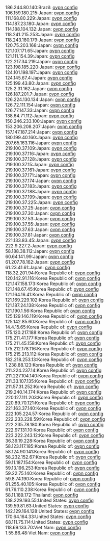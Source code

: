 186.244.80.140:Brazil: [ovpn config](vpn/186_244_80_140.ovpn)  
106.159.180.215:Japan: [ovpn config](vpn/106_159_180_215.ovpn)  
111.168.80.229:Japan: [ovpn config](vpn/111_168_80_229.ovpn)  
114.187.23.180:Japan: [ovpn config](vpn/114_187_23_180.ovpn)  
114.188.104.132:Japan: [ovpn config](vpn/114_188_104_132.ovpn)  
118.241.215.253:Japan: [ovpn config](vpn/118_241_215_253.ovpn)  
118.243.180.179:Japan: [ovpn config](vpn/118_243_180_179.ovpn)  
120.75.203.168:Japan: [ovpn config](vpn/120_75_203_168.ovpn)  
121.107.171.65:Japan: [ovpn config](vpn/121_107_171_65.ovpn)  
121.111.154.39:Japan: [ovpn config](vpn/121_111_154_39.ovpn)  
122.217.34.219:Japan: [ovpn config](vpn/122_217_34_219.ovpn)  
123.198.185.220:Japan: [ovpn config](vpn/123_198_185_220.ovpn)  
124.101.198.197:Japan: [ovpn config](vpn/124_101_198_197.ovpn)  
124.145.67.4:Japan: [ovpn config](vpn/124_145_67_4.ovpn)  
125.199.43.80:Japan: [ovpn config](vpn/125_199_43_80.ovpn)  
125.2.31.162:Japan: [ovpn config](vpn/125_2_31_162.ovpn)  
126.187.201.7:Japan: [ovpn config](vpn/126_187_201_7.ovpn)  
126.224.130.134:Japan: [ovpn config](vpn/126_224_130_134.ovpn)  
126.72.111.154:Japan: [ovpn config](vpn/126_72_111_154.ovpn)  
126.77.147.33:Japan: [ovpn config](vpn/126_77_147_33.ovpn)  
138.64.71.112:Japan: [ovpn config](vpn/138_64_71_112.ovpn)  
150.246.233.100:Japan: [ovpn config](vpn/150_246_233_100.ovpn)  
153.206.208.207:Japan: [ovpn config](vpn/153_206_208_207.ovpn)  
157.147.187.214:Japan: [ovpn config](vpn/157_147_187_214.ovpn)  
180.199.40.160:Japan: [ovpn config](vpn/180_199_40_160.ovpn)  
207.65.163.116:Japan: [ovpn config](vpn/207_65_163_116.ovpn)  
219.100.37.109:Japan: [ovpn config](vpn/219_100_37_109.ovpn)  
219.100.37.116:Japan: [ovpn config](vpn/219_100_37_116.ovpn)  
219.100.37.128:Japan: [ovpn config](vpn/219_100_37_128.ovpn)  
219.100.37.15:Japan: [ovpn config](vpn/219_100_37_15.ovpn)  
219.100.37.161:Japan: [ovpn config](vpn/219_100_37_161.ovpn)  
219.100.37.171:Japan: [ovpn config](vpn/219_100_37_171.ovpn)  
219.100.37.174:Japan: [ovpn config](vpn/219_100_37_174.ovpn)  
219.100.37.183:Japan: [ovpn config](vpn/219_100_37_183.ovpn)  
219.100.37.188:Japan: [ovpn config](vpn/219_100_37_188.ovpn)  
219.100.37.199:Japan: [ovpn config](vpn/219_100_37_199.ovpn)  
219.100.37.225:Japan: [ovpn config](vpn/219_100_37_225.ovpn)  
219.100.37.25:Japan: [ovpn config](vpn/219_100_37_25.ovpn)  
219.100.37.30:Japan: [ovpn config](vpn/219_100_37_30.ovpn)  
219.100.37.53:Japan: [ovpn config](vpn/219_100_37_53.ovpn)  
219.100.37.55:Japan: [ovpn config](vpn/219_100_37_55.ovpn)  
219.100.37.63:Japan: [ovpn config](vpn/219_100_37_63.ovpn)  
219.100.37.81:Japan: [ovpn config](vpn/219_100_37_81.ovpn)  
221.133.83.45:Japan: [ovpn config](vpn/221_133_83_45.ovpn)  
222.9.227.2:Japan: [ovpn config](vpn/222_9_227_2.ovpn)  
58.188.38.112:Japan: [ovpn config](vpn/58_188_38_112.ovpn)  
60.64.141.99:Japan: [ovpn config](vpn/60_64_141_99.ovpn)  
61.207.78.162:Japan: [ovpn config](vpn/61_207_78_162.ovpn)  
61.23.41.61:Japan: [ovpn config](vpn/61_23_41_61.ovpn)  
118.32.201.94:Korea Republic of: [ovpn config](vpn/118_32_201_94.ovpn)  
120.142.91.116:Korea Republic of: [ovpn config](vpn/120_142_91_116.ovpn)  
121.147.158.173:Korea Republic of: [ovpn config](vpn/121_147_158_173.ovpn)  
121.148.67.45:Korea Republic of: [ovpn config](vpn/121_148_67_45.ovpn)  
121.164.16.41:Korea Republic of: [ovpn config](vpn/121_164_16_41.ovpn)  
121.169.229.102:Korea Republic of: [ovpn config](vpn/121_169_229_102.ovpn)  
121.187.24.138:Korea Republic of: [ovpn config](vpn/121_187_24_138.ovpn)  
121.190.1.56:Korea Republic of: [ovpn config](vpn/121_190_1_56.ovpn)  
125.129.146.119:Korea Republic of: [ovpn config](vpn/125_129_146_119.ovpn)  
125.142.85.60:Korea Republic of: [ovpn config](vpn/125_142_85_60.ovpn)  
14.4.15.65:Korea Republic of: [ovpn config](vpn/14_4_15_65.ovpn)  
175.120.217.188:Korea Republic of: [ovpn config](vpn/175_120_217_188.ovpn)  
175.211.41.177:Korea Republic of: [ovpn config](vpn/175_211_41_177.ovpn)  
175.211.45.158:Korea Republic of: [ovpn config](vpn/175_211_45_158.ovpn)  
175.212.178.116:Korea Republic of: [ovpn config](vpn/175_212_178_116.ovpn)  
175.215.213.112:Korea Republic of: [ovpn config](vpn/175_215_213_112.ovpn)  
182.218.253.13:Korea Republic of: [ovpn config](vpn/182_218_253_13.ovpn)  
1.238.88.123:Korea Republic of: [ovpn config](vpn/1_238_88_123.ovpn)  
211.224.237.14:Korea Republic of: [ovpn config](vpn/211_224_237_14.ovpn)  
211.227.104.140:Korea Republic of: [ovpn config](vpn/211_227_104_140.ovpn)  
211.33.107.135:Korea Republic of: [ovpn config](vpn/211_33_107_135.ovpn)  
211.57.31.252:Korea Republic of: [ovpn config](vpn/211_57_31_252.ovpn)  
219.240.14.174:Korea Republic of: [ovpn config](vpn/219_240_14_174.ovpn)  
220.127.111.203:Korea Republic of: [ovpn config](vpn/220_127_111_203.ovpn)  
220.89.70.121:Korea Republic of: [ovpn config](vpn/220_89_70_121.ovpn)  
221.163.37.140:Korea Republic of: [ovpn config](vpn/221_163_37_140.ovpn)  
222.105.224.57:Korea Republic of: [ovpn config](vpn/222_105_224_57.ovpn)  
222.233.228.59:Korea Republic of: [ovpn config](vpn/222_233_228_59.ovpn)  
222.235.78.180:Korea Republic of: [ovpn config](vpn/222_235_78_180.ovpn)  
222.97.131.10:Korea Republic of: [ovpn config](vpn/222_97_131_10.ovpn)  
223.222.243.12:Korea Republic of: [ovpn config](vpn/223_222_243_12.ovpn)  
36.39.19.228:Korea Republic of: [ovpn config](vpn/36_39_19_228.ovpn)  
58.123.117.185:Korea Republic of: [ovpn config](vpn/58_123_117_185.ovpn)  
58.124.90.141:Korea Republic of: [ovpn config](vpn/58_124_90_141.ovpn)  
58.232.152.67:Korea Republic of: [ovpn config](vpn/58_232_152_67.ovpn)  
59.11.187.154:Korea Republic of: [ovpn config](vpn/59_11_187_154.ovpn)  
59.13.196.253:Korea Republic of: [ovpn config](vpn/59_13_196_253.ovpn)  
59.22.75.140:Korea Republic of: [ovpn config](vpn/59_22_75_140.ovpn)  
59.8.74.190:Korea Republic of: [ovpn config](vpn/59_8_74_190.ovpn)  
61.255.40.105:Korea Republic of: [ovpn config](vpn/61_255_40_105.ovpn)  
61.76.110.238:Korea Republic of: [ovpn config](vpn/61_76_110_238.ovpn)  
58.11.189.172:Thailand: [ovpn config](vpn/58_11_189_172.ovpn)  
138.229.193.55:United States: [ovpn config](vpn/138_229_193_55.ovpn)  
139.59.81.63:United States: [ovpn config](vpn/139_59_81_63.ovpn)  
142.129.164.128:United States: [ovpn config](vpn/142_129_164_128.ovpn)  
170.64.164.33:United States: [ovpn config](vpn/170_64_164_33.ovpn)  
68.111.75.114:United States: [ovpn config](vpn/68_111_75_114.ovpn)  
118.69.133.70:Viet Nam: [ovpn config](vpn/118_69_133_70.ovpn)  
1.55.86.48:Viet Nam: [ovpn config](vpn/1_55_86_48.ovpn)  
